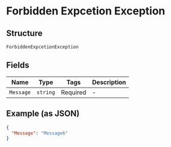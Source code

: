 
# Forbidden Expcetion Exception

## Structure

`ForbiddenExpcetionException`

## Fields

| Name | Type | Tags | Description |
|  --- | --- | --- | --- |
| `Message` | `string` | Required | - |

## Example (as JSON)

```json
{
  "Message": "Message6"
}
```

